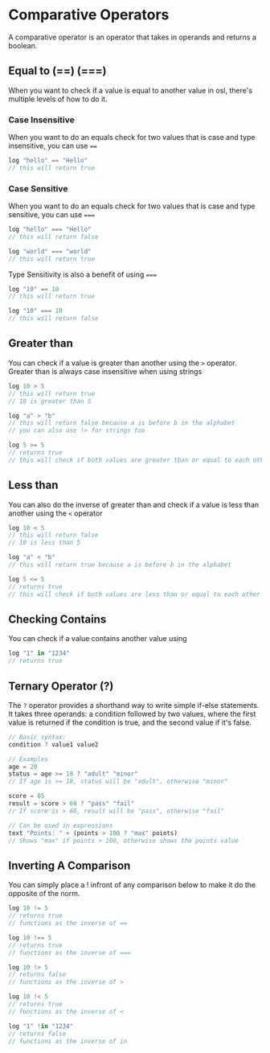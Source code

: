 # Comparative Operators

A comparative operator is an operator that takes in operands and returns a boolean.

## Equal to (==) (===)

When you want to check if a value is equal to another value in osl, there's multiple levels of how to do it.

### Case Insensitive

When you want to do an equals check for two values that is case and type insensitive, you can use `==`

```javascript
log "hello" == "Hello"
// this will return true
```

### Case Sensitive

When you want to do an equals check for two values that is case and type sensitive, you can use `===`

```javascript
log "hello" === "Hello"
// this will return false

log "world" === "world"
// this will return true
```

Type Sensitivity is also a benefit of using `===`

```javascript
log "10" == 10
// this will return true

log "10" === 10
// this will return false
```

## Greater than

You can check if a value is greater than another using the `>` operator. Greater than is always case insensitive when using strings

```javascript
log 10 > 5
// this will return true
// 10 is greater than 5

log "a" > "b"
// this will return false because a is before b in the alphabet
// you can also use !> for strings too

log 5 >= 5
// returns true
// this will check if both values are greater than or equal to each other
```

## Less than

You can also do the inverse of greater than and check if a value is less than another using the `<` operator

```javascript
log 10 < 5
// this will return false
// 10 is less than 5

log "a" < "b"
// this will return true because a is before b in the alphabet

log 5 <= 5
// returns true
// this will check if both values are less than or equal to each other
```

## Checking Contains

You can check if a value contains another value using

```javascript
log "1" in "1234"
// returns true
```

## Ternary Operator (?)

The `?` operator provides a shorthand way to write simple if-else statements. It takes three operands: a condition followed by two values, where the first value is returned if the condition is true, and the second value if it's false.

```javascript
// Basic syntax:
condition ? value1 value2

// Examples
age = 20
status = age >= 18 ? "adult" "minor"
// If age is >= 18, status will be "adult", otherwise "minor"

score = 85
result = score > 60 ? "pass" "fail"
// If score is > 60, result will be "pass", otherwise "fail"

// Can be used in expressions
text "Points: " + (points > 100 ? "max" points)
// Shows "max" if points > 100, otherwise shows the points value
```

## Inverting A Comparison

You can simply place a ! infront of any comparison below to make it do the opposite of the norm.

```javascript
log 10 != 5
// returns true
// functions as the inverse of ==

log 10 !== 5
// returns true
// functions as the inverse of ===

log 10 !> 5
// returns false
// functions as the inverse of >

log 10 !< 5
// returns true
// functions as the inverse of <

log "1" !in "1234"
// returns false
// functions as the inverse of in
```
